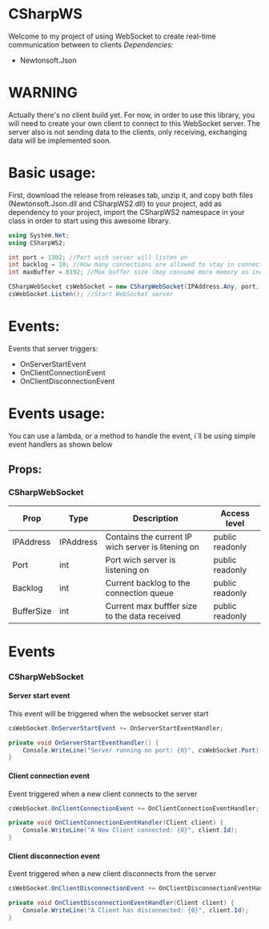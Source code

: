 # CSharpWS
Welcome to my project of using WebSocket to create real-time communication between to clients
*Dependencies:*
 - Newtonsoft.Json

# **WARNING**
Actually there's no client build yet. For now, in order to use this library, you will need to create your own client to connect
to this WebSocket server.
The server also is not sending data to the clients, only receiving, exchanging data will be implemented soon.

# Basic usage:

First, download the release from releases tab, unzip it, and copy both files 
(Newtonsoft.Json.dll and CSharpWS2.dll) to your project, add as dependency to your project,
import the CSharpWS2 namespace in your class in order to start using this awesome library.

```csharp
using System.Net;
using CSharpWS2;

int port = 1302; //Port wich server will listen on
int backlog = 10; //How many connections are allowed to stay in connection queue
int maxBuffer = 8192; //Max buffer size (may consume more memory as increase)

CSharpWebSocket csWebSocket = new CSharpWebSocket(IPAddress.Any, port, backlog, maxBuffer);
csWebSocket.Listen(); //Start WebSocket server

```

# Events:
Events that server triggers:
 - OnServerStartEvent
 - OnClientConnectionEvent
 - OnClientDisconnectionEvent

# Events usage:
You can use a lambda, or a method to handle the event, i`ll be using simple event handlers as shown
below

## Props:
### CSharpWebSocket

| Prop              | Type       | Description                                        | Access level    |
| ----------------- | ---------- | -------------------------------------------------- | --------------- |
| IPAddress         | IPAddress  | Contains the current IP wich server is litening on | public readonly |
| Port              | int        | Port wich server is listening on                   | public readonly |
| Backlog           | int        | Current backlog to the connection queue            | public readonly |
| BufferSize        | int        | Current max bufffer size to the data received      | public readonly |


# Events
### CSharpWebSocket
#### Server start event
This event will be triggered when the websocket server start
```csharp
csWebSocket.OnServerStartEvent += OnServerStartEventHandler;

private void OnServerStartEventhandler() {
    Console.WriteLine("Server running on port: {0}", csWebSocket.Port);
}
```

#### Client connection event
Event triggered when a new client connects to the server
```csharp
csWebSocket.OnClientConnectionEvent += OnClientConnectionEventHandler;

private void OnClientConnectionEventHandler(Client client) {
    Console.WriteLine("A New Client connected: {0}", client.Id);
}
```
#### Client disconnection event
Event triggered when a new client disconnects from the server
```csharp
csWebSocket.OnClientDisconnectionEvent += OnClientDisconnectionEventHandler;

private void OnClientDisconnectionEventHandler(Client client) {
    Console.WriteLine("A Client has disconnected: {0}", client.Id);
}
```



